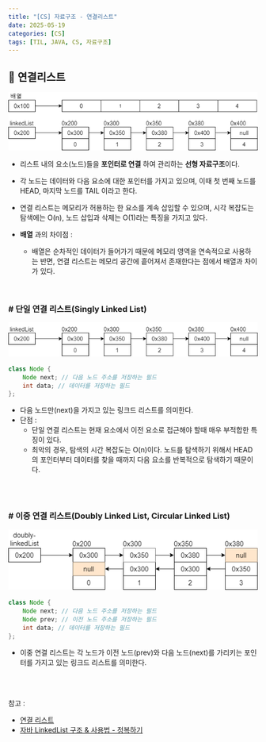 ```yaml
---
title: "[CS] 자료구조 - 연결리스트"
date: 2025-05-19
categories: [CS]
tags: [TIL, JAVA, CS, 자료구조]
---
```


## 📍 연결리스트

![img](/assets/img/til/cs/linkedlist.png)

- 리스트 내의 요소(노드)들을 **포인터로 연결** 하여 관리하는 **선형 자료구조**이다.
- 각 노드는 데이터와 다음 요소에 대한 포인터를 가지고 있으며, 이때 첫 번째 노드를 HEAD, 마지막 노드를 TAIL 이라고 한다.
- 연결 리스트는 메모리가 허용하는 한 요소를 계속 삽입할 수 있으며, 시각 복잡도는 탐색에는 O(n), 노드 삽입과 삭제는 O(1)라는 특징을 가지고 있다. 

- **배열** 과의 차이점 :
  - 배열은 순차적인 데이터가 들어가기 때문에 메모리 영역을 연속적으로 사용하는 반면, 연결 리스트는 메모리 공간에 흩어져서 존재한다는 점에서 배열과 차이가 있다.

<br />

### # 단일 연결 리스트(Singly Linked List)

![img](/assets/img/til/cs/singlyLinkedList.png)

```java
class Node {
    Node next; // 다음 노드 주소를 저장하는 필드
    int data; // 데이터를 저장하는 필드
};
```

- 다음 노드만(next)을 가지고 있는 링크드 리스트를 의미한다. 
- 단점 :
  - 단일 연결 리스트는 현재 요소에서 이전 요소로 접근해야 할때 매우 부적합한 특징이 있다.
  - 최악의 경우, 탐색의 시간 복잡도는 O(n)이다. 노드를 탐색하기 위해서 HEAD의 포인터부터 데이터를 찾을 때까지 다음 요소를 반복적으로 탐색하기 때문이다.

<br /><br />

### # 이중 연결 리스트(Doubly Linked List, Circular Linked List)

![img](/assets/img/til/cs/doublyLinkedList.png)

```java
class Node {
    Node next; // 다음 노드 주소를 저장하는 필드
    Node prev; // 이전 노드 주소를 저장하는 필드
    int data; // 데이터를 저장하는 필드
};
```

- 이중 연결 리스트는 각 노드가 이전 노드(prev)와 다음 노드(next)를 가리키는 포인터를 가지고 있는 링크드 리스트를 의미한다.

<br /><br />


참고 : 
- [연결 리스트](https://www.maeil-mail.kr/question/163)
- [자바 LinkedList 구조 & 사용법 - 정복하기](https://inpa.tistory.com/entry/JAVA-%E2%98%95-LinkedList-%EA%B5%AC%EC%A1%B0-%EC%82%AC%EC%9A%A9%EB%B2%95-%EC%99%84%EB%B2%BD-%EC%A0%95%EB%B3%B5%ED%95%98%EA%B8%B0)
